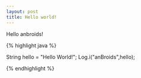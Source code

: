 ```yaml
---
layout: post
title: Hello world!
---
```

Hello anbroids! 

{% highlight java %}

String hello = "Hello World!";
Log.i("anBroids",hello);

{% endhighlight %}

